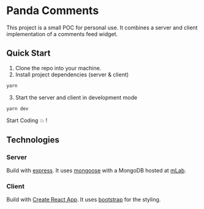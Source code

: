 # Panda Comments
This project is a small POC for personal use.
It combines a server and client implementation of a comments feed widget.

## Quick Start
1. Clone the repo into your machine.
2. Install project dependencies (server & client)
```sh
yarn
```
3. Start the server and client in development mode
```sh
yarn dev
```
Start Coding :boom: !

## Technologies
### Server
Build with [express](https://expressjs.com/).
It uses [mongoose](https://mongoosejs.com/) with a MongoDB hosted at [mLab](https://mlab.com/).

### Client
Build with [Create React App](https://github.com/facebookincubator/create-react-app).
It uses [bootstrap](https://reactstrap.github.io/) for the styling.
